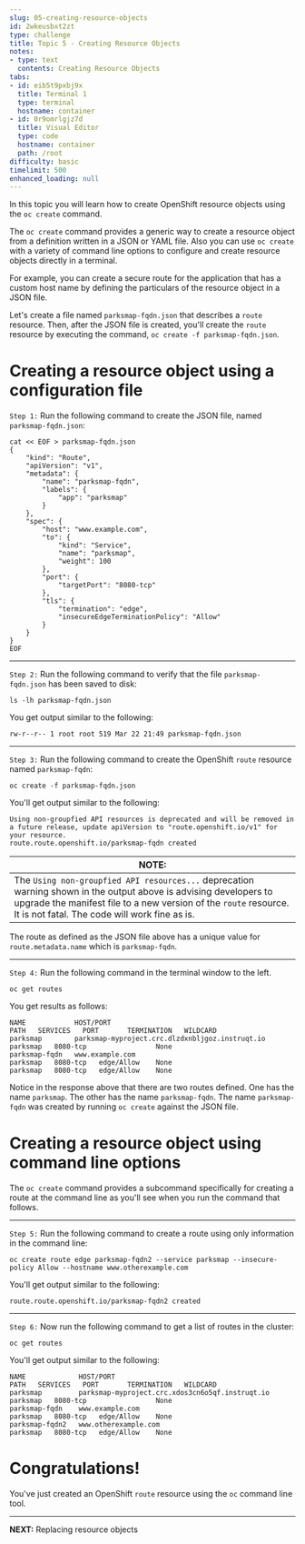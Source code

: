 ```yaml
---
slug: 05-creating-resource-objects
id: 2wkeusbxt2zt
type: challenge
title: Topic 5 - Creating Resource Objects
notes:
- type: text
  contents: Creating Resource Objects
tabs:
- id: eib5t9pxbj9x
  title: Terminal 1
  type: terminal
  hostname: container
- id: 0r9omrlgjz7d
  title: Visual Editor
  type: code
  hostname: container
  path: /root
difficulty: basic
timelimit: 500
enhanced_loading: null
---
```

In this topic you will learn how to create OpenShift resource objects using the `oc create` command.

The `oc create` command provides a generic way to create a resource object from a definition written in a JSON or YAML file. Also you can use `oc create` with a variety of command line options to configure and create resource objects directly in a terminal.

For example, you can create a secure route for the application that has a custom host name by defining the particulars of the resource object in a JSON file.

Let's create a file named `parksmap-fqdn.json` that describes a `route` resource. Then, after the JSON file is created, you'll create the `route` resource by executing the command, `oc create -f parksmap-fqdn.json`.

# Creating a resource object using a configuration file

`Step 1:` Run the following command to create the JSON file, named `parksmap-fqdn.json`:

```
cat << EOF > parksmap-fqdn.json
{
    "kind": "Route",
    "apiVersion": "v1",
    "metadata": {
        "name": "parksmap-fqdn",
        "labels": {
            "app": "parksmap"
        }
    },
    "spec": {
        "host": "www.example.com",
        "to": {
            "kind": "Service",
            "name": "parksmap",
            "weight": 100
        },
        "port": {
            "targetPort": "8080-tcp"
        },
        "tls": {
            "termination": "edge",
            "insecureEdgeTerminationPolicy": "Allow"
        }
    }
}
EOF
```

----

`Step 2:` Run the following command to verify that the file `parksmap-fqdn.json` has been saved to disk:

```
ls -lh parksmap-fqdn.json
```

You get output similar to the following:

```
rw-r--r-- 1 root root 519 Mar 22 21:49 parksmap-fqdn.json
```

----

`Step 3:` Run the following command to create the OpenShift `route` resource named `parksmap-fqdn`:

```
oc create -f parksmap-fqdn.json
```

You'll get output similar to the following:

```
Using non-groupfied API resources is deprecated and will be removed in a future release, update apiVersion to "route.openshift.io/v1" for your resource.
route.route.openshift.io/parksmap-fqdn created
```

|NOTE:|
|----|
|The `Using non-groupfied API resources...` deprecation warning shown in the output above is advising developers to upgrade the manifest file to a new version of the `route` resource. It is not fatal. The code will work fine as is.|

The route as defined as the JSON file above has a unique value for `route.metadata.name` which is `parksmap-fqdn`.

----

`Step 4:` Run the following command in the terminal window to the left.

```
oc get routes
```

You get results as follows:

```
NAME            HOST/PORT                                                            PATH   SERVICES   PORT       TERMINATION   WILDCARD
parksmap        parksmap-myproject.crc.dlzdxnbljgoz.instruqt.io          parksmap   8080-tcp                 None
parksmap-fqdn   www.example.com                                                             parksmap   8080-tcp   edge/Allow    None                                                      parksmap   8080-tcp   edge/Allow    None
```

Notice in the response above that there are two routes defined. One has the name `parksmap`. The other has the name `parksmap-fqdn`. The name `parksmap-fqdn` was created by running `oc create` against the JSON file.

# Creating a resource object using command line options

The `oc create` command provides a subcommand specifically for creating a route at the command line as you'll see when you run the command that follows.

----

`Step 5:` Run the following command to create a route using only information in the command line:

```
oc create route edge parksmap-fqdn2 --service parksmap --insecure-policy Allow --hostname www.otherexample.com
```

You'll get output similar to the following:

```
route.route.openshift.io/parksmap-fqdn2 created
```

----

`Step 6:` Now run the following command to get a list of routes in the cluster:

```
oc get routes
```

You'll get output similar to the following:

```
NAME             HOST/PORT                                                            PATH   SERVICES   PORT       TERMINATION   WILDCARD
parksmap         parksmap-myproject.crc.xdos3cn6o5qf.instruqt.io          parksmap   8080-tcp                 None
parksmap-fqdn    www.example.com                                                             parksmap   8080-tcp   edge/Allow    None
parksmap-fqdn2   www.otherexample.com                                                        parksmap   8080-tcp   edge/Allow    None
```

# Congratulations!

 You've just created an OpenShift `route` resource using the `oc` command line tool.

----

**NEXT:** Replacing resource objects
